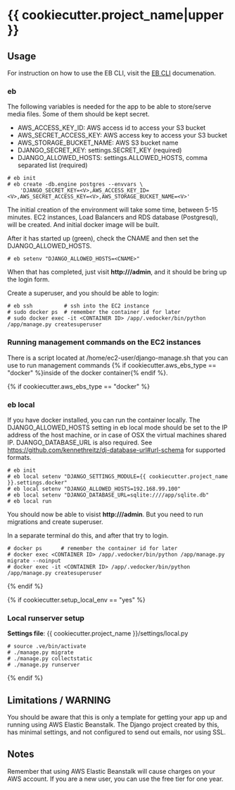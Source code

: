 # {{ cookiecutter.project_name|upper }}

## Usage

For instruction on how to use the EB CLI, visit the 
[EB CLI](http://docs.aws.amazon.com/elasticbeanstalk/latest/dg/eb-cli3.html) documenation.

### eb

The following variables is needed for the app to be able to store/serve media files. Some of them should be kept
secret.

* AWS_ACCESS_KEY_ID:       AWS access id to access your S3 bucket
* AWS_SECRET_ACCESS_KEY:   AWS access key to access your S3 bucket
* AWS_STORAGE_BUCKET_NAME: AWS S3 bucket name
* DJANGO_SECRET_KEY:       settings.SECRET_KEY (required)
* DJANGO_ALLOWED_HOSTS:    settings.ALLOWED_HOSTS, comma separated list (required)

```
# eb init
# eb create -db.engine postgres --envvars \
    'DJANGO_SECRET_KEY=<V>,AWS_ACCESS_KEY_ID=<V>,AWS_SECRET_ACCESS_KEY=<V>,AWS_STORAGE_BUCKET_NAME=<V>'
```

The initial creation of the environment will take some time, between 5-15 minutes. EC2 instances, Load Balancers and
RDS database (Postgresql), will be created. And initial docker image will be built.

After it has started up (green), check the CNAME and then set the DJANGO_ALLOWED_HOSTS.

```
# eb setenv "DJANGO_ALLOWED_HOSTS=<CNAME>"
```

When that has completed, just visit **http://<CNAME>/admin**, and it should be bring up the login form.

Create a superuser, and you should be able to login:

```
# eb ssh          # ssh into the EC2 instance
# sudo docker ps  # remember the container id for later
# sudo docker exec -it <CONTAINER ID> /app/.vedocker/bin/python /app/manage.py createsuperuser
```

### Running management commands on the EC2 instances

There is a script located at /home/ec2-user/django-manage.sh that you can use to run management commands
{% if cookiecutter.aws_ebs_type == "docker" %}inside of the docker container{% endif %}.


{% if cookiecutter.aws_ebs_type == "docker" %}
### eb local

If you have docker installed, you can run the container locally. The DJANGO_ALLOWED_HOSTS setting in eb local mode 
should be set to the IP address of the host machine, or in case of OSX the virtual machines shared IP. 
DJANGO_DATABASE_URL is also required. See https://github.com/kennethreitz/dj-database-url#url-schema for supported 
formats.

```
# eb init
# eb local setenv "DJANGO_SETTINGS_MODULE={{ cookiecutter.project_name }}.settings.docker"
# eb local setenv "DJANGO_ALLOWED_HOSTS=192.168.99.100"
# eb local setenv "DJANGO_DATABASE_URL=sqlite:////app/sqlite.db"
# eb local run
```

You should now be able to visist **http://<IP>/admin**. But you need to run migrations and create superuser.

In a separate terminal do this, and after that try to login.

```
# docker ps      # remember the container id for later
# docker exec <CONTAINER ID> /app/.vedocker/bin/python /app/manage.py migrate --noinput
# docker exec -it <CONTAINER ID> /app/.vedocker/bin/python /app/manage.py createsuperuser
```
{% endif %}

{% if cookiecutter.setup_local_env == "yes" %}
### Local runserver setup

**Settings file**: {{ cookiecutter.project_name }}/settings/local.py

```
# source .ve/bin/activate
# ./manage.py migrate
# ./manage.py collectstatic
# ./manage.py runserver
```

{% endif %}


## Limitations / WARNING

You should be aware that this is only a template for getting your app up and running using AWS Elastic Beanstalk.
The Django project created by this, has minimal settings, and not configured to send out emails, nor using SSL.


## Notes

Remember that using AWS Elastic Beanstalk will cause charges on your AWS account. If you are a new user, you can use
the free tier for one year.
